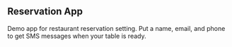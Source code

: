 ## Reservation App

Demo app for restaurant reservation setting. Put a name, email, and phone to get SMS messages when your table is ready.
